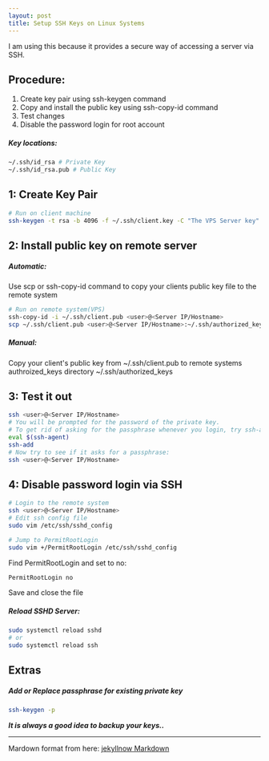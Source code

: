 ```yaml
---
layout: post
title: Setup SSH Keys on Linux Systems
---
```


I am using this because it provides a secure way of accessing a server via SSH.

## Procedure:
1. Create key pair using ssh-keygen command
2. Copy and install the public key using ssh-copy-id command
3. Test changes
4. Disable the password login for root account

##### Key locations:
```bash
~/.ssh/id_rsa # Private Key
~/.ssh/id_rsa.pub # Public Key
```

## 1: Create Key Pair
```bash
# Run on client machine
ssh-keygen -t rsa -b 4096 -f ~/.ssh/client.key -C "The VPS Server key"
```

## 2: Install public key on remote server
##### Automatic: 
Use scp or ssh-copy-id command to copy your clients public key file to the remote system
```bash
# Run on remote system(VPS)
ssh-copy-id -i ~/.ssh/client.pub <user>@<Server IP/Hostname>
scp ~/.ssh/client.pub <user>@<Server IP/Hostname>:~/.ssh/authorized_keys
```
##### Manual: 
Copy your client's public key from ~/.ssh/client.pub to remote systems authroized_keys directory ~/.ssh/authorized_keys

## 3: Test it out
```bash
ssh <user>@<Server IP/Hostname>
# You will be prompted for the password of the private key.
# To get rid of asking for the passphrase whenever you login, try ssh-agent or ssh-add, follow below:
eval $(ssh-agent)
ssh-add
# Now try to see if it asks for a passphrase:
ssh <user>@<Server IP/Hostname>
```

## 4: Disable password login via SSH
```bash
# Login to the remote system
ssh <user>@<Server IP/Hostname>
# Edit ssh config file
sudo vim /etc/ssh/sshd_config

# Jump to PermitRootLogin
sudo vim +/PermitRootLogin /etc/ssh/sshd_config
```
Find PermitRootLogin and set to no:
```bash
PermitRootLogin no
```
Save and close the file

##### Reload SSHD Server:
```bash
sudo systemctl reload sshd
# or
sudo systemctl reload ssh
```


## Extras
##### Add or Replace passphrase for existing private key
```bash
ssh-keygen -p
```

_**It is always a good idea to backup your keys..**_


***
Mardown format from here: 
<a href="http://www.jekyllnow.com/Markdown-Style-Guide/" target="_blank"> jekyllnow Markdown </a>
